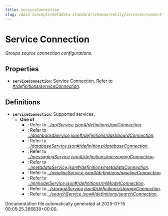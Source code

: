 ```yaml
---
title: serviceConnection
slug: /main-concepts/metadata-standard/schemas/entity/services/connections/serviceconnection
---
```


# Service Connection

*Groups source connection configurations.*

## Properties

- **`serviceConnection`**: Service Connection. Refer to *[#/definitions/serviceConnection](#definitions/serviceConnection)*.
## Definitions

- **`serviceConnection`**: Supported services.
  - **One of**
    - : Refer to *[../apiService.json#/definitions/apiConnection](#/apiService.json#/definitions/apiConnection)*.
    - : Refer to *[../dashboardService.json#/definitions/dashboardConnection](#/dashboardService.json#/definitions/dashboardConnection)*.
    - : Refer to *[../databaseService.json#/definitions/databaseConnection](#/databaseService.json#/definitions/databaseConnection)*.
    - : Refer to *[../messagingService.json#/definitions/messagingConnection](#/messagingService.json#/definitions/messagingConnection)*.
    - : Refer to *[../metadataService.json#/definitions/metadataConnection](#/metadataService.json#/definitions/metadataConnection)*.
    - : Refer to *[../pipelineService.json#/definitions/pipelineConnection](#/pipelineService.json#/definitions/pipelineConnection)*.
    - : Refer to *[../mlmodelService.json#/definitions/mlModelConnection](#/mlmodelService.json#/definitions/mlModelConnection)*.
    - : Refer to *[../storageService.json#/definitions/storageConnection](#/storageService.json#/definitions/storageConnection)*.
    - : Refer to *[../searchService.json#/definitions/searchConnection](#/searchService.json#/definitions/searchConnection)*.


Documentation file automatically generated at 2025-01-15 09:05:25.266839+00:00.
